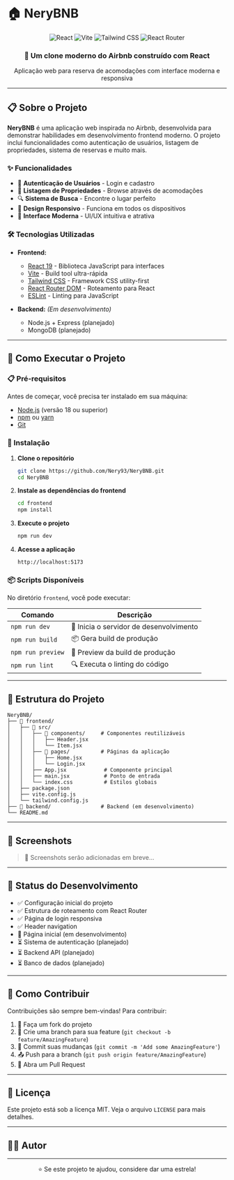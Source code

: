 # 🏠 NeryBNB

<div align="center">
  <img src="https://img.shields.io/badge/React-61DAFB?style=for-the-badge&logo=react&logoColor=black" alt="React" />
  <img src="https://img.shields.io/badge/Vite-646CFF?style=for-the-badge&logo=vite&logoColor=white" alt="Vite" />
  <img src="https://img.shields.io/badge/Tailwind_CSS-38B2AC?style=for-the-badge&logo=tailwind-css&logoColor=white" alt="Tailwind CSS" />
  <img src="https://img.shields.io/badge/React_Router-CA4245?style=for-the-badge&logo=react-router&logoColor=white" alt="React Router" />
</div>

<div align="center">
  <h3>🌟 Um clone moderno do Airbnb construído com React</h3>
  <p>Aplicação web para reserva de acomodações com interface moderna e responsiva</p>
</div>

---

## 📋 Sobre o Projeto

**NeryBNB** é uma aplicação web inspirada no Airbnb, desenvolvida para demonstrar habilidades em desenvolvimento frontend moderno. O projeto inclui funcionalidades como autenticação de usuários, listagem de propriedades, sistema de reservas e muito mais.

### ✨ Funcionalidades

- 🔐 **Autenticação de Usuários** - Login e cadastro
- 🏡 **Listagem de Propriedades** - Browse através de acomodações
- 🔍 **Sistema de Busca** - Encontre o lugar perfeito
- 📱 **Design Responsivo** - Funciona em todos os dispositivos
- 🎨 **Interface Moderna** - UI/UX intuitiva e atrativa

### 🛠️ Tecnologias Utilizadas

- **Frontend:**
  - [React 19](https://react.dev/) - Biblioteca JavaScript para interfaces
  - [Vite](https://vitejs.dev/) - Build tool ultra-rápida
  - [Tailwind CSS](https://tailwindcss.com/) - Framework CSS utility-first
  - [React Router DOM](https://reactrouter.com/) - Roteamento para React
  - [ESLint](https://eslint.org/) - Linting para JavaScript

- **Backend:** *(Em desenvolvimento)*
  - Node.js + Express (planejado)
  - MongoDB (planejado)

---

## 🚀 Como Executar o Projeto

### 📋 Pré-requisitos

Antes de começar, você precisa ter instalado em sua máquina:

- [Node.js](https://nodejs.org/) (versão 18 ou superior)
- [npm](https://www.npmjs.com/) ou [yarn](https://yarnpkg.com/)
- [Git](https://git-scm.com/)

### 🔧 Instalação

1. **Clone o repositório**
   ```bash
   git clone https://github.com/Nery93/NeryBNB.git
   cd NeryBNB
   ```

2. **Instale as dependências do frontend**
   ```bash
   cd frontend
   npm install
   ```

3. **Execute o projeto**
   ```bash
   npm run dev
   ```

4. **Acesse a aplicação**
   ```
   http://localhost:5173
   ```

### 📦 Scripts Disponíveis

No diretório `frontend`, você pode executar:

| Comando | Descrição |
|---------|-----------|
| `npm run dev` | 🚀 Inicia o servidor de desenvolvimento |
| `npm run build` | 📦 Gera build de produção |
| `npm run preview` | 👀 Preview da build de produção |
| `npm run lint` | 🔍 Executa o linting do código |

---

## 📁 Estrutura do Projeto

```
NeryBNB/
├── 📁 frontend/
│   ├── 📁 src/
│   │   ├── 📁 components/     # Componentes reutilizáveis
│   │   │   ├── Header.jsx
│   │   │   └── Item.jsx
│   │   ├── 📁 pages/          # Páginas da aplicação
│   │   │   ├── Home.jsx
│   │   │   └── Login.jsx
│   │   ├── App.jsx            # Componente principal
│   │   ├── main.jsx           # Ponto de entrada
│   │   └── index.css          # Estilos globais
│   ├── package.json
│   ├── vite.config.js
│   └── tailwind.config.js
├── 📁 backend/                # Backend (em desenvolvimento)
└── README.md
```

---

## 🎨 Screenshots

> 📸 Screenshots serão adicionadas em breve...

---

## 🔄 Status do Desenvolvimento

- ✅ Configuração inicial do projeto
- ✅ Estrutura de roteamento com React Router
- ✅ Página de login responsiva
- ✅ Header navigation
- 🔄 Página inicial (em desenvolvimento)
- ⏳ Sistema de autenticação (planejado)
- ⏳ Backend API (planejado)
- ⏳ Banco de dados (planejado)

---

## 🤝 Como Contribuir

Contribuições são sempre bem-vindas! Para contribuir:

1. 🍴 Faça um fork do projeto
2. 🌿 Crie uma branch para sua feature (`git checkout -b feature/AmazingFeature`)
3. 💾 Commit suas mudanças (`git commit -m 'Add some AmazingFeature'`)
4. 📤 Push para a branch (`git push origin feature/AmazingFeature`)
5. 🔄 Abra um Pull Request

---

## 📝 Licença

Este projeto está sob a licença MIT. Veja o arquivo `LICENSE` para mais detalhes.

---

## 👨‍💻 Autor
---
<div align="center">
  <p>⭐ Se este projeto te ajudou, considere dar uma estrela!</p>
</div>
